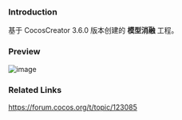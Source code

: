 ### Introduction
基于 CocosCreator 3.6.0 版本创建的 **模型消融** 工程。

### Preview
![image](../../../gif/202206/2022062101.gif)

### Related Links
https://forum.cocos.org/t/topic/123085